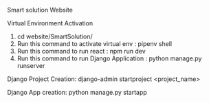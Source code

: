 Smart solution Website

Virtual Environment Activation 
1. cd website/SmartSolution/
2. Run this command to activate virtual env : pipenv shell
3. Run this command to run react : npm run dev
4. Run this command to run Django Application : python manage.py runserver


Django Project Creation:
 django-admin startproject <project_name>

Django App creation:
 python manage.py startapp <app name>
